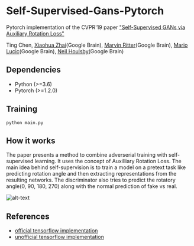 # Self-Supervised-Gans-Pytorch
Pytorch implementation of the CVPR'19 paper ["Self-Supervised GANs via Auxiliary Rotation Loss"](https://arxiv.org/abs/1811.11212)


Ting Chen, [Xiaohua Zhai](xzhai@google.com)(Google Brain), [Marvin Ritter](marvinritter@google.com)(Google Brain), [Mario Lucic](lucic@google.com)(Google Brain), [Neil Houlsby](neilhoulsby@google.com)(Google Brain)


## Dependencies
- Python (>=3.6)
- Pytorch (>=1.2.0) 

## Training
`python main.py`

## How it works
The paper presents a method to combine adverserial training with self-supervised learning. It uses the concept of Auxilliary Rotation Loss. The main idea behind self-supervision is to train a model on a pretext task like predicting rotation angle and then extracting representations from the resulting networks. The discriminator also tries to predict the rotatory angle(0, 90, 180, 270) along with the normal prediction of fake vs real.

![alt-text](https://github.com/vandit15/Self-Supervised-Gans-Pytorch/blob/master/ssgan.png)

## References
- [official tensorflow implementation](https://github.com/google/compare_gan/tree/master/compare_gan)
- [unofficial tensorflow implementation](https://github.com/zhangqianhui/Self-Supervised-GANs)
